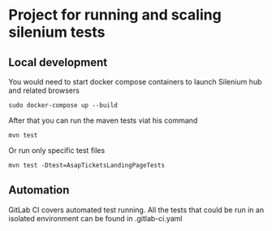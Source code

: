 # Project for running and scaling silenium tests

## Local development

You would need to start docker compose containers to launch Silenium hub and related browsers

```shell
sudo docker-compose up --build
```

After that you can run the maven tests viat his command

```shell
mvn test
```

Or run only specific test files

```shell
mvn test -Dtest=AsapTicketsLandingPageTests
```

## Automation

GitLab CI covers automated test running. All the tests that could be run in an isolated environment can be found in .gitlab-ci.yaml

